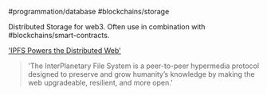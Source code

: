 #programmation/database
#blockchains/storage 

Distributed Storage for web3. Often use in combination with #blockchains/smart-contracts.

['IPFS Powers the Distributed Web']('https://ipfs.tech')
> 'The InterPlanetary File System is a peer-to-peer hypermedia protocol designed to preserve and grow humanity’s knowledge by making the web upgradeable, resilient, and more open.'

